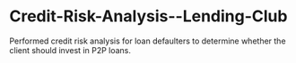 # Credit-Risk-Analysis--Lending-Club
Performed credit risk analysis for loan defaulters to determine whether the client should invest in P2P loans.
